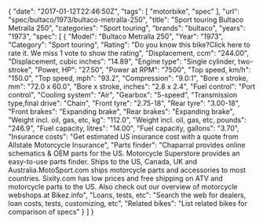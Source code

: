 {
    "date": "2017-01-12T22:46:50Z",
    "tags": [
        "motorbike",
        "spec"
    ],
    "url": "spec\/bultaco\/1973\/bultaco-metralla-250",
    "title": "Sport touring Bultaco Metralla 250",
    "categories": "Sport touring",
    "brands": "bultaco",
    "years": "1973",
    "spec": [
        {
            "Model": "Bultaco Metralla 250",
            "Year": "1973",
            "Category": "Sport touring",
            "Rating": "Do you know this bike?Click here to rate it. We miss 1 vote to show the rating",
            "Displacement, ccm": "244.00",
            "Displacement, cubic inches": "14.89",
            "Engine type": "Single cylinder, two-stroke",
            "Power, HP": "27.50",
            "Power at RPM": "7500",
            "Top speed, km\/h": "150.0",
            "Top speed, mph": "93.2",
            "Compression": "9.0:1",
            "Bore x stroke, mm": "72.0 x 60.0",
            "Bore x stroke, inches": "2.8 x 2.4",
            "Fuel control": "Port control",
            "Cooling system": "Air",
            "Gearbox": "5-speed",
            "Transmission type,final drive": "Chain",
            "Front tyre": "2.75-18",
            "Rear tyre": "3.00-18",
            "Front brakes": "Expanding brake",
            "Rear brakes": "Expanding brake",
            "Weight incl. oil, gas, etc, kg": "112.0",
            "Weight incl. oil, gas, etc, pounds": "246.9",
            "Fuel capacity, litres": "14.00",
            "Fuel capacity, gallons": "3.70",
            "Insurance costs": "Get estimated US insurance cost with a quote from Allstate Motorcycle Insurance",
            "Parts finder": "Chaparral provides online schematics & OEM parts for the US.   Motorcycle Superstore provides an easy-to-use parts finder. Ships to the US, Canada, UK and Australia.MotoSport.com ships motorcycle parts and accessories to most countries.    Sixity.com has low prices and free shipping on ATV and motorcycle parts to the US. Also check out our overview of motorcycle webshops at Bikez.info",
            "Loans, tests, etc": "Search the web for dealers, loan costs, tests, customizing, etc",
            "Related bikes": "List related bikes for comparison of specs"
        }
    ]
}